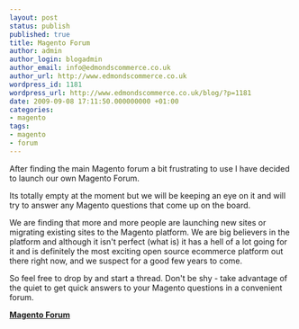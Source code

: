 ```yaml
---
layout: post
status: publish
published: true
title: Magento Forum
author: admin
author_login: blogadmin
author_email: info@edmondscommerce.co.uk
author_url: http://www.edmondscommerce.co.uk
wordpress_id: 1181
wordpress_url: http://www.edmondscommerce.co.uk/blog/?p=1181
date: 2009-09-08 17:11:50.000000000 +01:00
categories:
- magento
tags:
- magento
- forum
---
```

After finding the main Magento forum a bit frustrating to use I have decided to launch our own Magento Forum.

Its totally empty at the moment but we will be keeping an eye on it and will try to answer any Magento questions that come up on the board. 

We are finding that more and more people are launching new sites or migrating existing sites to the Magento platform. We are big believers in the platform and although it isn't perfect (what is) it has a hell of a lot going for it and is definitely the most exciting open source ecommerce platform out there right now, and we suspect for a good few years to come.

So feel free to drop by and start a thread. Don't be shy - take advantage of the quiet to get quick answers to your Magento questions in a convenient forum.

<b><a href="http://magento-forum.co.uk">Magento Forum</a></b>
